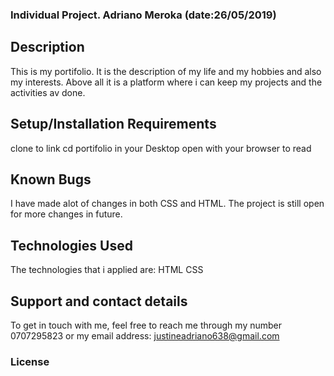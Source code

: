 ### Individual Project. Adriano Meroka (date:26/05/2019)
## Description
This is my portifolio. It is the description of my life and my hobbies and also my interests. Above all it is a platform where i can keep my projects and the activities av done.

## Setup/Installation Requirements
clone to link
cd portifolio in your Desktop
open with your browser to read

## Known Bugs
I have made alot of changes in both CSS and HTML. The project is still open for more changes in future.
## Technologies Used

The technologies that i applied are:
HTML
CSS

## Support and contact details
To get in touch with me, feel free to reach me through my number 0707295823 or my email address: justineadriano638@gmail.com
### License

